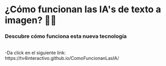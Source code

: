 # ¿Cómo funcionan las IA's de texto a imagen? :herb::fallen_leaf:

### Descubre cómo funciona esta nueva tecnología
</br>
-Da click en el siguiente link: 
</br>
https://tv4interactivo.github.io/ComoFuncionanLasIA/
